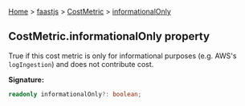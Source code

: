 [Home](./index) &gt; [faastjs](./faastjs.md) &gt; [CostMetric](./faastjs.costmetric.md) &gt; [informationalOnly](./faastjs.costmetric.informationalonly.md)

## CostMetric.informationalOnly property

True if this cost metric is only for informational purposes (e.g. AWS's `logIngestion`<!-- -->) and does not contribute cost.

<b>Signature:</b>

```typescript
readonly informationalOnly?: boolean;
```
